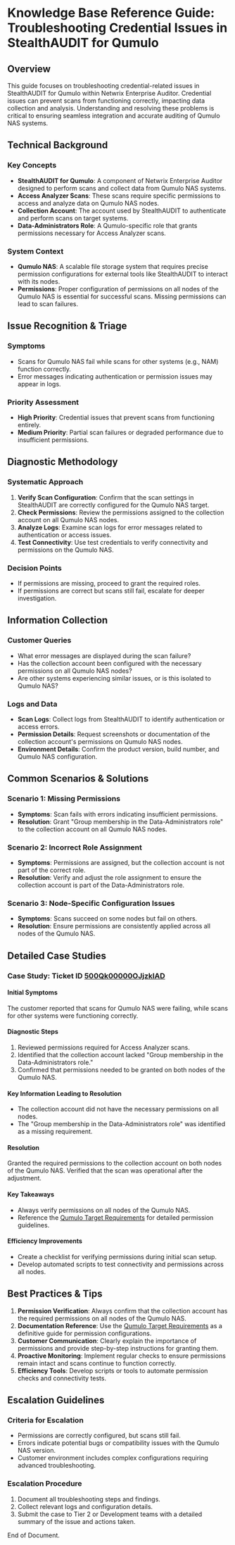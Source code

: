 # Knowledge Base Reference Guide: Troubleshooting Credential Issues in StealthAUDIT for Qumulo

## Overview

This guide focuses on troubleshooting credential-related issues in StealthAUDIT for Qumulo within Netwrix Enterprise Auditor. Credential issues can prevent scans from functioning correctly, impacting data collection and analysis. Understanding and resolving these problems is critical to ensuring seamless integration and accurate auditing of Qumulo NAS systems.

## Technical Background

### Key Concepts
- **StealthAUDIT for Qumulo**: A component of Netwrix Enterprise Auditor designed to perform scans and collect data from Qumulo NAS systems.
- **Access Analyzer Scans**: These scans require specific permissions to access and analyze data on Qumulo NAS nodes.
- **Collection Account**: The account used by StealthAUDIT to authenticate and perform scans on target systems.
- **Data-Administrators Role**: A Qumulo-specific role that grants permissions necessary for Access Analyzer scans.

### System Context
- **Qumulo NAS**: A scalable file storage system that requires precise permission configurations for external tools like StealthAUDIT to interact with its nodes.
- **Permissions**: Proper configuration of permissions on all nodes of the Qumulo NAS is essential for successful scans. Missing permissions can lead to scan failures.

## Issue Recognition & Triage

### Symptoms
- Scans for Qumulo NAS fail while scans for other systems (e.g., NAM) function correctly.
- Error messages indicating authentication or permission issues may appear in logs.

### Priority Assessment
- **High Priority**: Credential issues that prevent scans from functioning entirely.
- **Medium Priority**: Partial scan failures or degraded performance due to insufficient permissions.

## Diagnostic Methodology

### Systematic Approach
1. **Verify Scan Configuration**: Confirm that the scan settings in StealthAUDIT are correctly configured for the Qumulo NAS target.
2. **Check Permissions**: Review the permissions assigned to the collection account on all Qumulo NAS nodes.
3. **Analyze Logs**: Examine scan logs for error messages related to authentication or access issues.
4. **Test Connectivity**: Use test credentials to verify connectivity and permissions on the Qumulo NAS.

### Decision Points
- If permissions are missing, proceed to grant the required roles.
- If permissions are correct but scans still fail, escalate for deeper investigation.

## Information Collection

### Customer Queries
- What error messages are displayed during the scan failure?
- Has the collection account been configured with the necessary permissions on all Qumulo NAS nodes?
- Are other systems experiencing similar issues, or is this isolated to Qumulo NAS?

### Logs and Data
- **Scan Logs**: Collect logs from StealthAUDIT to identify authentication or access errors.
- **Permission Details**: Request screenshots or documentation of the collection account's permissions on Qumulo NAS nodes.
- **Environment Details**: Confirm the product version, build number, and Qumulo NAS configuration.

## Common Scenarios & Solutions

### Scenario 1: Missing Permissions
- **Symptoms**: Scan fails with errors indicating insufficient permissions.
- **Resolution**: Grant "Group membership in the Data-Administrators role" to the collection account on all Qumulo NAS nodes.

### Scenario 2: Incorrect Role Assignment
- **Symptoms**: Permissions are assigned, but the collection account is not part of the correct role.
- **Resolution**: Verify and adjust the role assignment to ensure the collection account is part of the Data-Administrators role.

### Scenario 3: Node-Specific Configuration Issues
- **Symptoms**: Scans succeed on some nodes but fail on others.
- **Resolution**: Ensure permissions are consistently applied across all nodes of the Qumulo NAS.

## Detailed Case Studies

### Case Study: Ticket ID [500Qk00000OJjzkIAD](https://nwxcorp.lightning.force.com/lightning/r/Case/500Qk00000OJjzkIAD/view)
#### Initial Symptoms
The customer reported that scans for Qumulo NAS were failing, while scans for other systems were functioning correctly.

#### Diagnostic Steps
1. Reviewed permissions required for Access Analyzer scans.
2. Identified that the collection account lacked "Group membership in the Data-Administrators role."
3. Confirmed that permissions needed to be granted on both nodes of the Qumulo NAS.

#### Key Information Leading to Resolution
- The collection account did not have the necessary permissions on all nodes.
- The "Group membership in the Data-Administrators role" was identified as a missing requirement.

#### Resolution
Granted the required permissions to the collection account on both nodes of the Qumulo NAS. Verified that the scan was operational after the adjustment.

#### Key Takeaways
- Always verify permissions on all nodes of the Qumulo NAS.
- Reference the [Qumulo Target Requirements](https://helpcenter.netwrix.com/bundle/AccessAnalyzer_12.0/page/Content/Config/Qumulo/Overview.htm) for detailed permission guidelines.

#### Efficiency Improvements
- Create a checklist for verifying permissions during initial scan setup.
- Develop automated scripts to test connectivity and permissions across all nodes.

## Best Practices & Tips

1. **Permission Verification**: Always confirm that the collection account has the required permissions on all nodes of the Qumulo NAS.
2. **Documentation Reference**: Use the [Qumulo Target Requirements](https://helpcenter.netwrix.com/bundle/AccessAnalyzer_12.0/page/Content/Config/Qumulo/Overview.htm) as a definitive guide for permission configurations.
3. **Customer Communication**: Clearly explain the importance of permissions and provide step-by-step instructions for granting them.
4. **Proactive Monitoring**: Implement regular checks to ensure permissions remain intact and scans continue to function correctly.
5. **Efficiency Tools**: Develop scripts or tools to automate permission checks and connectivity tests.

## Escalation Guidelines

### Criteria for Escalation
- Permissions are correctly configured, but scans still fail.
- Errors indicate potential bugs or compatibility issues with the Qumulo NAS version.
- Customer environment includes complex configurations requiring advanced troubleshooting.

### Escalation Procedure
1. Document all troubleshooting steps and findings.
2. Collect relevant logs and configuration details.
3. Submit the case to Tier 2 or Development teams with a detailed summary of the issue and actions taken.

End of Document.